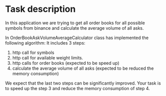 # Task description

In this application we are trying to get all order books for all possible symbols from binance and calculate the average volume of all asks.

In OrderBookAskVolumeAverageCalculator class has implemented the following algorithm:
It includes 3 steps:
1. http call for symbols
2. http call for available weight limits.
3. http calls for order books (expected to be speed up)
4. calculate the average volume of all asks (expected to be reduced the memory consumption)

We expect that the last two steps can be significantly improved.
Your task is to speed up the step 3 and reduce the memory consumption of step 4.